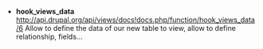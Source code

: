 * **hook_views_data**    
http://api.drupal.org/api/views/docs!docs.php/function/hook_views_data/6
Allow to define the data of our new table to view, allow to define  relationship, fields...
